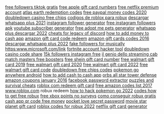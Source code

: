 <a href="https://lookerstudio.google.com/reporting/ee0064f5-4ef4-48eb-8ca0-7d842e03b4cf/page/KA2AD">free followers tiktok gratis</a>
<a href="https://lookerstudio.google.com/reporting/82777332-e5a2-4819-8fd8-00f103e297cb/page/srWED">free apple gift card numbers</a>
<a href="https://lookerstudio.google.com/reporting/5547723d-03b3-4b84-9a80-495198a3bcf5/page/j4fDD">free netflix premium account</a>
<a href="https://lookerstudio.google.com/reporting/5716f9de-9871-4288-9449-093bbb52f3ac/page/8MgDD">atlas earth redemption codes</a>
<a href="https://lookerstudio.google.com/reporting/a4eb604f-30ca-4689-9ccf-1dd0f8497119/page/etWED">free paypal money codes 2020</a>
<a href="https://lookerstudio.google.com/reporting/f1b28cbf-34de-42e5-98b7-f33f2ca1b391/page/4ppDD">doubledown casino free chips</a>
<a href="https://lookerstudio.google.com/reporting/0aebc8f5-43c1-4be8-9052-034932015da4/page/DjD">codigos de roblox para robux</a>
<a href="https://lookerstudio.google.com/reporting/e76e8787-8c61-4359-9642-25093baae90b/page/DjD">descargar whatsapp plus 2021</a>
<a href="https://lookerstudio.google.com/reporting/82628716-3d8b-49a2-b72e-b1ab8ebc155b/page/DjD">instagram follower generator</a>
<a href="https://lookerstudio.google.com/reporting/82628716-3d8b-49a2-b72e-b1ab8ebc155b/page/DjD">free instagram followers apk</a>
<a href="https://lookerstudio.google.com/s/tXDVTAlZROY">youtube subscriber generator</a>
<a href="https://lookerstudio.google.com/reporting/9d2855ef-9e38-4e65-b017-a77ae1bf9302/page/ydxDD">free adopt me pets generator</a>
<a href="https://lookerstudio.google.com/reporting/7f58045a-b98b-454b-b96d-72d03f473990/page/DjD">whatsapp plus descargar 2022</a>
<a href="https://lookerstudio.google.com/s/qYwDCoE0JC8">cheats for legacy of discord</a>
<a href="https://lookerstudio.google.com/reporting/f0378d56-6a20-4f11-92d6-04642715364b/page/UfnED">how to add money to cash app</a>
<a href="https://lookerstudio.google.com/reporting/e5a9f5ab-4912-489f-ade1-4de7a856687a/page/DjD">amazon gift card code redeem</a>
<a href="https://lookerstudio.google.com/reporting/ada3b945-d400-4937-adc0-61e49ceaf49d/page/DjD">amazon gift cards codes 2016</a>
<a href="https://lookerstudio.google.com/reporting/0125dc08-470c-4492-8c55-2f991a67ed2d/page/DjD">descargar whatsapp plus 2022</a>
<a href="https://lookerstudio.google.com/reporting/efae31f1-246f-4188-952d-a8fba6cb2fb3/page/DjD">fake followers for musically</a>
<a href="https://lookerstudio.google.com/reporting/8b111686-96f7-499d-9a6b-47f6e54e3021/page/DjD">https:www.microsoft.com/link</a>
<a href="https://lookerstudio.google.com/reporting/9c24db46-f1ae-4e3c-89af-7583a20be55d/page/DjD">fortnite account hacker tool</a>
<a href="https://lookerstudio.google.com/reporting/d214c595-4100-415c-bd1c-488a7a770acf/page/DjD">doubledown casino code share</a>
<a href="https://lookerstudio.google.com/reporting/f9941f77-5e3b-4293-bfac-73341cd319d6/page/DjD">15k followers instagram free</a>
<a href="https://lookerstudio.google.com/reporting/f9012cb7-eed3-4b8f-be40-5407d38638c1/page/DjD">il genio dello streaming cab</a>
<a href="https://lookerstudio.google.com/reporting/e4a81469-095b-4c88-ad79-e1069ecc03e3/page/ZthED">match masters free boosters</a>
<a href="https://lookerstudio.google.com/reporting/cc9ffd54-8259-438b-9eb9-b3f9ec29f27d/page/muWED">free shein gift card number</a>
<a href="https://lookerstudio.google.com/reporting/f8e243fc-5fab-42a8-b34f-5c0b03fde4aa/page/NvWED">free walmart gift card 2019</a>
<a href="https://lookerstudio.google.com/reporting/f8e243fc-5fab-42a8-b34f-5c0b03fde4aa/page/NvWED">free walmart gift card 2020</a>
<a href="https://lookerstudio.google.com/reporting/f8e243fc-5fab-42a8-b34f-5c0b03fde4aa/page/NvWED">free walmart gift card 2022</a>
<a href="https://lookerstudio.google.com/reporting/f8e243fc-5fab-42a8-b34f-5c0b03fde4aa/page/NvWED">free walmart gift card code</a>
<a href="https://lookerstudio.google.com/reporting/d22ef918-035b-46df-906d-095b29589635/page/3ppDD">doubledown free chips codes</a>
<a href="https://lookerstudio.google.com/reporting/704d4ea1-3bb9-4074-832c-ca01bb3f4190/page/DjD">pokemon go anywhere android</a>
<a href="https://lookerstudio.google.com/reporting/ed4bf2a6-e2ed-4e90-8173-7aaa0decf816/page/sUT9C">how to add cash to cash app</a>
<a href="https://lookerstudio.google.com/reporting/011e4bd9-6398-41e7-9f0f-60bf71d8dace/page/DjD">orbs all star tower defense</a>
<a href="https://lookerstudio.google.com/reporting/24a1cccb-0a3d-4807-852d-b822003f9dc9/page/DjD">amazon coupons january 2016</a>
<a href="https://lookerstudio.google.com/reporting/93134078-5dc7-4e92-8e35-938fc9cf9177/page/DjD">facebook password extractor</a>
<a href="https://lookerstudio.google.com/s/nTEFj2S9uK0">puzzles and survival cheats</a>
<a href="https://lookerstudio.google.com/reporting/1a370650-f2eb-4120-8465-92ff90b1e2fa/page/DjD">roblox com redeem gift card</a>
<a href="https://lookerstudio.google.com/reporting/431aaedf-1094-4bf3-9de0-33f88bf815c5/page/DjD">free amazon codes list 2017</a>
<a href="https://lookerstudio.google.com/reporting/37f763c6-3888-4c6f-a737-16d02065d568?s=sqmcNHPA4PM">www.roblox.com robux redeem</a>
<a href="https://lookerstudio.google.com/reporting/2599a23e-37a8-433e-879a-b9c043f4d40c/page/DjD">how to hack pokemon go 2022</a>
<a href="https://lookerstudio.google.com/reporting/6b4d2bcb-3db9-4dcb-9f0d-018bc1c81932/page/DjD">codes how to get free robux</a>
<a href="https://lookerstudio.google.com/reporting/1514d20c-2bd0-40da-9586-867bd2abb5ef/page/DjD">free xbox points no surveys</a>
<a href="https://lookerstudio.google.com/reporting/e544e1b7-0674-43d7-8e4a-1bb3e37fe676/page/DjD">como conseguir robux gratis</a>
<a href="https://lookerstudio.google.com/reporting/601a37a7-62a8-40f0-ae3e-a51c72b74b2f/page/iTT9C">cash app qr code free money</a>
<a href="https://lookerstudio.google.com/s/szisLFiiJf8">pocket love secret password</a>
<a href="https://lookerstudio.google.com/reporting/7544fefa-5f07-4285-b1e5-8ea185438124/page/DjD">movie star planet gift card</a>
<a href="https://lookerstudio.google.com/reporting/b474362f-858a-411b-9a81-1ffbcecf9fd3/page/DjD">roblox codes for robux 2022</a>
<a href="https://lookerstudio.google.com/u/0/reporting/4705afa8-6fa8-4085-b91f-a75c019e469f/page/OqoDD">netflix gift card generator</a>
